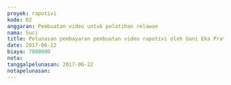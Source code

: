 ```yaml
---
proyek: rapotivi
kode: D2
anggaran: Pembuatan video untuk pelatihan relawan
nama: Suci
title: Pelunasan pembayaran pembuatan video rapotivi oleh Gani Eka Pratama
date: 2017-06-22
biaya: 7000000
nota:
tanggalpelunasan: 2017-06-22
notapelunasan:
---
```

